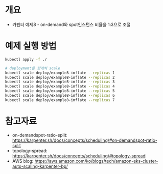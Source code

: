 # 개요
* 카펜터 예제8 - on-demand와 spot인스턴스 비율을 1:3으로 조절

# 예제 실행 방법

```bash
kubectl apply -f ./

# deployment를 한개씩 scale
kubectl scale deploy/example8-inflate --replicas 1
kubectl scale deploy/example8-inflate --replicas 2
kubectl scale deploy/example8-inflate --replicas 3
kubectl scale deploy/example8-inflate --replicas 4
kubectl scale deploy/example8-inflate --replicas 5
kubectl scale deploy/example8-inflate --replicas 6
kubectl scale deploy/example8-inflate --replicas 7
```

# 참고자료
* on-demandspot-ratio-split: https://karpenter.sh/docs/concepts/scheduling/#on-demandspot-ratio-split
* topology-spread: https://karpenter.sh/docs/concepts/scheduling/#topology-spread
* AWS blog: https://aws.amazon.com/ko/blogs/tech/amazon-eks-cluster-auto-scaling-karpenter-bp/
